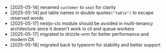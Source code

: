 - [2025-05-14] renamed `customer` to `seat` for clarity
- [2025-05-14] put table names in double quotes`("table")` to escape reserved words
- [2025-05-17] nestjs-cls module should be avoided in multi-tenancy architecture since it doesn't work in cli and queue workers
- [2025-05-17] migrated to drizzle-orm for better performance and modern DX
- [2025-05-18] migrated back to typeorm for stability and better support
